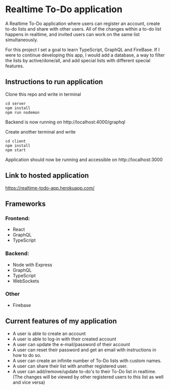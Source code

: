 # Realtime To-Do application

A Realtime To-Do application where users can register an account, create to-do lists and share with other users.
All of the changes within a to-do list happens in realtime, and invited users can work on the same list simultaneously.

For this project I set a goal to learn TypeScript, GraphQL and FireBase.
If I were to continue developing this app, I would add a database, a way to filter the lists by active/done/all, and add special lists with different special features.

## Instructions to run application

Clone this repo and write in terminal
````
cd server
npm install
npm run nodemon
```` 
Backend is now running on http://localhost:4000/graphql

Create another terminal and write
````
cd client
npm install
npm start
```` 
Application should now be running and accessible on http://localhost:3000

## Link to hosted application
https://realtime-todo-app.herokuapp.com/

## Frameworks

### Frontend:
* React
* GraphQL
* TypeScript

### Backend:
* Node with Express
* GraphQL
* TypeScript
* WebSockets

### Other
* Firebase

## Current features of my application
* A user is able to create an account
* A user is able to log-in with their created account
* A user can update the e-mail/password of their account
* A user can reset their password and get an email with instructions in how to do so.
* A user can create an infinite number of To-Do lists with custom names.
* A user can share their list with another registered user.
* A user can add/remove/update to-do's to their To-Do list in realtime. (The changes will be viewed by other registered users to this list as well and vice versa)

